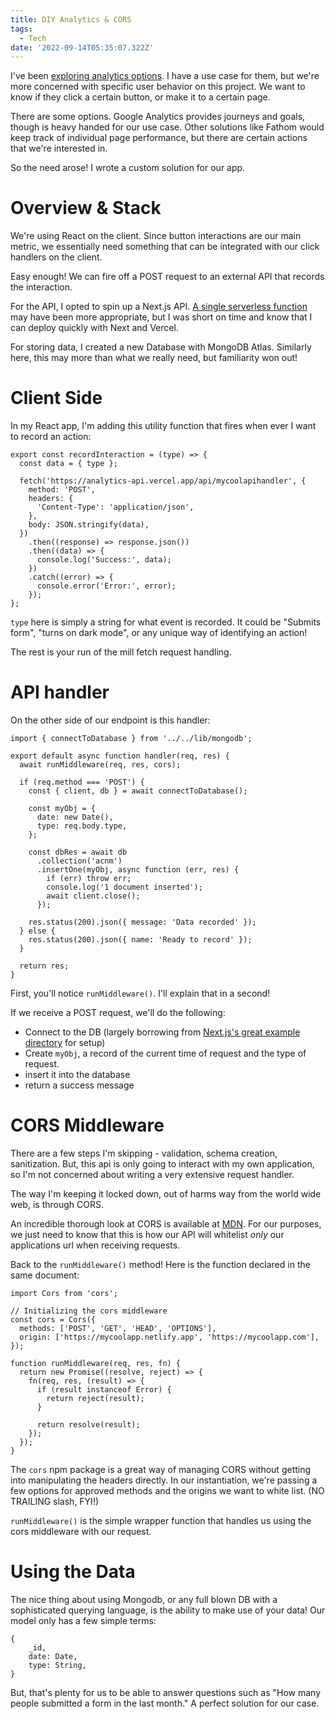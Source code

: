 ```yaml
---
title: DIY Analytics & CORS
tags:
  - Tech
date: '2022-09-14T05:35:07.322Z'
---
```


I've been [exploring analytics options](/analytics). I have a use case for them, but we're more concerned with specific user behavior on this project. We want to know if they click a certain button, or make it to a certain page.

There are some options. Google Analytics provides journeys and goals, though is heavy handed for our use case. Other solutions like Fathom would keep track of individual page performance, but there are certain actions that we're interested in.

So the need arose! I wrote a custom solution for our app.

# Overview & Stack

We're using React on the client. Since button interactions are our main metric, we essentially need something that can be integrated with our click handlers on the client.

Easy enough! We can fire off a POST request to an external API that records the interaction.

For the API, I opted to spin up a Next.js API. [A single serverless function](/weeklyplaylist) may have been more appropriate, but I was short on time and know that I can deploy quickly with Next and Vercel.

For storing data, I created a new Database with MongoDB Atlas. Similarly here, this may more than what we really need, but familiarity won out!

# Client Side

In my React app, I'm adding this utility function that fires when ever I want to record an action:

```
export const recordInteraction = (type) => {
  const data = { type };

  fetch('https://analytics-api.vercel.app/api/mycoolapihandler', {
    method: 'POST',
    headers: {
      'Content-Type': 'application/json',
    },
    body: JSON.stringify(data),
  })
    .then((response) => response.json())
    .then((data) => {
      console.log('Success:', data);
    })
    .catch((error) => {
      console.error('Error:', error);
    });
};
```

`type` here is simply a string for what event is recorded. It could be "Submits form", "turns on dark mode", or any unique way of identifying an action!

The rest is your run of the mill fetch request handling.

# API handler

On the other side of our endpoint is this handler:

```
import { connectToDatabase } from '../../lib/mongodb';

export default async function handler(req, res) {
  await runMiddleware(req, res, cors);

  if (req.method === 'POST') {
    const { client, db } = await connectToDatabase();

    const myObj = {
      date: new Date(),
      type: req.body.type,
    };

    const dbRes = await db
      .collection('acnm')
      .insertOne(myObj, async function (err, res) {
        if (err) throw err;
        console.log('1 document inserted');
        await client.close();
      });

    res.status(200).json({ message: 'Data recorded' });
  } else {
    res.status(200).json({ name: 'Ready to record' });
  }

  return res;
}

```

First, you'll notice `runMiddleware()`. I'll explain that in a second!

If we receive a POST request, we'll do the following:

- Connect to the DB (largely borrowing from [Next.js's great example directory](https://github.com/vercel/next.js/tree/canary/examples/with-mongodb) for setup)
- Create `myObj`, a record of the current time of request and the type of request.
- insert it into the database
- return a success message

# CORS Middleware

There are a few steps I'm skipping - validation, schema creation, sanitization. But, this api is only going to interact with my own application, so I'm not concerned about writing a very extensive request handler.

The way I'm keeping it locked down, out of harms way from the world wide web, is through CORS.

An incredible thorough look at CORS is available at [MDN](https://developer.mozilla.org/en-US/docs/Web/HTTP/CORS). For our purposes, we just need to know that this is how our API will whitelist _only_ our applications url when receiving requests.

Back to the `runMiddleware()` method! Here is the function declared in the same document:

```
import Cors from 'cors';

// Initializing the cors middleware
const cors = Cors({
  methods: ['POST', 'GET', 'HEAD', 'OPTIONS'],
  origin: ['https://mycoolapp.netlify.app', 'https://mycoolapp.com'],
});

function runMiddleware(req, res, fn) {
  return new Promise((resolve, reject) => {
    fn(req, res, (result) => {
      if (result instanceof Error) {
        return reject(result);
      }

      return resolve(result);
    });
  });
}
```

The `cors` npm package is a great way of managing CORS without getting into manipulating the headers directly. In our instantiation, we're passing a few options for approved methods and the origins we want to white list. (NO TRAILING slash, FYI!)

`runMiddleware()` is the simple wrapper function that handles us using the cors middleware with our request.

# Using the Data

The nice thing about using Mongodb, or any full blown DB with a sophisticated querying language, is the ability to make use of your data! Our model only has a few simple terms:

```
{
	_id,
	date: Date,
	type: String,
}
```

But, that's plenty for us to be able to answer questions such as "How many people submitted a form in the last month." A perfect solution for our case.
